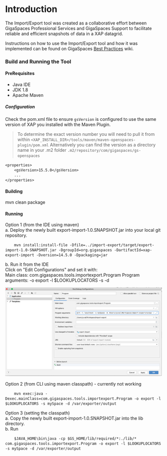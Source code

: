 # Introduction

The Import/Export tool was created as a collaborative effort between GigaSpaces Professional Services and GigaSpaces Support to facilitate reliable and efficient snapshots of data in a XAP datagrid.

Instructions on how to use the Import/Export tool and how it was implemented can be found on GigaSpaces [Best Practices](http://docs.gigaspaces.com/sbp/export-import-tool.html) wiki.

### Build and Running the Tool
#### PreRequisites
 * Java IDE
 * JDK 1.8
 * Apache Maven
 
##### Configuration
Check the pom.xml file to ensure `gsVersion` is configured to use the same version of XAP you installed with the Maven Plugin.

> To determine the exact version number you will need to pull it from within `<XAP_INSTALL_DIR>/tools/maven/maven-openspaces-plugin/pom.xml`
> Alternatively you can find the version as a directory name in your .m2 folder `.m2/repository/com/gigaspaces/gs-openspaces`


    <properties>
        <gsVersion>15.5.0</gsVersion>
        ...
    </properties>


#### Building

mvn clean package


#### Running

Option 1 (from the IDE using maven) <br/>
 a. Deploy the newly built export-import-1.0.SNAPSHOT.jar into your local git repository. <br/>

        mvn install:install-file -Dfile=../import-export/target/export-import-1.0-SNAPSHOT.jar -DgroupId=org.gigaspaces -DartifactId=xap-export-import -Dversion=14.5.0 -Dpackaging=jar
 b. Run it from the IDE <br/>
 Click on "Edit Configurations" and set it with: <br/>
 Main class: com.gigaspaces.tools.importexport.Program
 Program arguments: -o export -l $LOOKUPLOCATORS -s <Your Space> -d <Yout output location> 

 ![snapshot](Pictures/Picture1.png)
 
 Option 2 (from CLI using maven classpath) - currently not working <br/>
 
        mvn exec:java -Dexec.mainClass=com.gigaspaces.tools.importexport.Program -o export -l $LOOKUPLOCATORS -s mySpace -d /var/exporter/output

Option 3 (setting the classpath) <br/>
 a. Copy the newly built export-import-1.0.SNAPSHOT.jar into the lib directory. <br/>
 b. Run <br/>
 
        $JAVA_HOME\bin\java -cp $GS_HOME/lib/required/*:./lib/* com.gigaspaces.tools.importexport.Program -o export -l $LOOKUPLOCATORS -s mySpace -d /var/exporter/output
